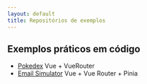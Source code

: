 ```yaml
---
layout: default
title: Repositórios de exemplos
---
```


## Exemplos práticos em código

* <a href="https://github.com/profBruno-UFC-Qx/qxd0020-pokedex" target="_blank">Pokedex</a> <span class="label label-blue">Vue + VueRouter</span>
* <a href="https://github.com/profBruno-UFC-Qx/qxd0279-email-client-simulator" target="_blank">Email Simulator</a> <span class="label label-blue">Vue + Vue Router + Pinia </span>

